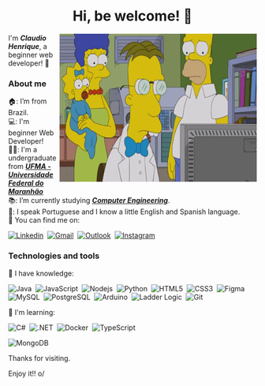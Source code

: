 <h1 align="center">Hi, be welcome! 👋</h1>

<img align="right" src="./assets/John_Frink_The_Simpsons.gif" width=400 height=300>

I'm _**Claudio Henrique**_, a beginner web developer! 🤝 <br>

<h3>About me</h3>

🏠: I’m from Brazil. <br>
💻: I'm beginner Web Developer! <br>
👨‍🎓: I'm a undergraduate from <a href="https://portalpadrao.ufma.br/site">_**UFMA - Universidade Federal do Maranhão**_</a> <br>
📚: I’m currently studying <a href="http://www.ecp.ufma.br/">_**Computer Engineering**_</a>. <br>
💬: I speak Portuguese and I know a little English and Spanish language. <br>
🔎 You can find me on: <br>

[![Linkedin](https://img.shields.io/badge/LinkedIn-0077B5?style=for-the-badge&logo=linkedin&logoColor=white)](https://www.linkedin.com/in/claudio-henrique-20/)&nbsp;
[![Gmail](https://img.shields.io/badge/Gmail-D14836?style=for-the-badge&logo=gmail&logoColor=white)](mailto:claudio.alexandre@discente.ufma.br)&nbsp;
[![Outlook](https://img.shields.io/badge/-Outlook-0078D4?style=for-the-badge&logo=microsoft-outlook)](mailto:claudio_henrique20@hotmail.com)&nbsp;
[![Instagram](https://img.shields.io/badge/Instagram-E4405F?style=for-the-badge&logo=instagram&logoColor=white)](https://www.instagram.com/7_chenrique/)&nbsp;


<h3>Technologies and tools</h3>

🔸 I have knowledge:

![Java](https://img.shields.io/badge/-Java-f79120?style=for-the-badge&logo=Java)&nbsp;
![JavaScript](https://img.shields.io/badge/-JavaScript-FFDC00?style=for-the-badge&logo=javascript&logoColor=black)&nbsp;
![Nodejs](https://img.shields.io/badge/Node.js-339933?style=for-the-badge&logo=nodedotjs&logoColor=white)&nbsp;
![Python](https://img.shields.io/badge/-Python-336EA0?style=for-the-badge&logo=python&logoColor=FFE466)&nbsp;
![HTML5](https://img.shields.io/badge/-HTML5-E34F26?style=for-the-badge&logo=html5&logoColor=white)&nbsp;
![CSS3](https://img.shields.io/badge/-CSS3-1572B6?style=for-the-badge&logo=css3&logoColor=white)&nbsp;
![Figma](https://img.shields.io/badge/Figma-white?style=for-the-badge&logo=figma)&nbsp;
![MySQL](https://img.shields.io/badge/MySQL-005C84?style=for-the-badge&logo=mysql&logoColor=white)&nbsp;
![PostgreSQL](https://img.shields.io/badge/PostgreSQL-316192?style=for-the-badge&logo=postgresql&logoColor=white)&nbsp;
![Arduino](https://img.shields.io/badge/Arduino-00979D?style=for-the-badge&logo=Arduino&logoColor=white)&nbsp;
![Ladder Logic](https://img.shields.io/badge/-Ladder_Logic-009999?style=for-the-badge&logo=ladderlogic&logoColor=white)&nbsp;
![Git](https://img.shields.io/badge/GIT-E44C30?style=for-the-badge&logo=git&logoColor=white)&nbsp;

🔸 I'm learning:

![C#](https://img.shields.io/badge/-C%23-68217A?style=for-the-badge&logo=csharp)&nbsp;
![.NET](https://img.shields.io/badge/.NET-512BD4?style=for-the-badge&logo=dotnet&logoColor=white)&nbsp;
![Docker]( 	https://img.shields.io/badge/Docker-2CA5E0?style=for-the-badge&logo=docker&logoColor=white)&nbsp;
![TypeScript](https://img.shields.io/badge/TypeScript-007ACC?style=for-the-badge&logo=typescript&logoColor=white)&nbsp;
<!-- ![Angular](https://img.shields.io/badge/Angular-DD0031?style=for-the-badge&logo=angular&logoColor=white)&nbsp; -->
![MongoDB](https://img.shields.io/badge/MongoDB-4EA94B?style=for-the-badge&logo=mongodb&logoColor=white)&nbsp;


Thanks for visiting.

Enjoy it!! o/
